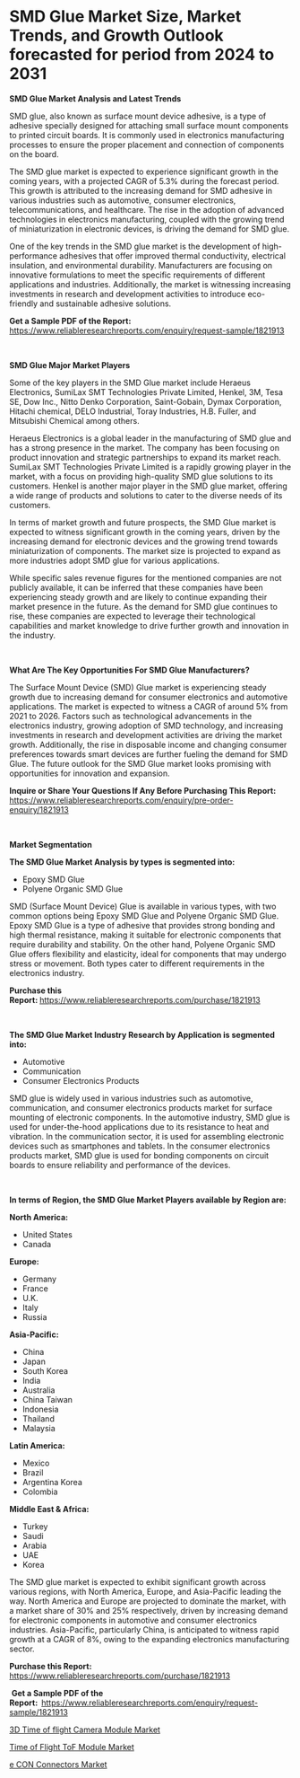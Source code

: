 <p><h1>SMD Glue Market Size, Market Trends, and Growth Outlook forecasted for period from 2024 to 2031</h1></p><p><strong>SMD Glue Market Analysis and Latest Trends</strong></p>
<p><p>SMD glue, also known as surface mount device adhesive, is a type of adhesive specially designed for attaching small surface mount components to printed circuit boards. It is commonly used in electronics manufacturing processes to ensure the proper placement and connection of components on the board.</p><p>The SMD glue market is expected to experience significant growth in the coming years, with a projected CAGR of 5.3% during the forecast period. This growth is attributed to the increasing demand for SMD adhesive in various industries such as automotive, consumer electronics, telecommunications, and healthcare. The rise in the adoption of advanced technologies in electronics manufacturing, coupled with the growing trend of miniaturization in electronic devices, is driving the demand for SMD glue.</p><p>One of the key trends in the SMD glue market is the development of high-performance adhesives that offer improved thermal conductivity, electrical insulation, and environmental durability. Manufacturers are focusing on innovative formulations to meet the specific requirements of different applications and industries. Additionally, the market is witnessing increasing investments in research and development activities to introduce eco-friendly and sustainable adhesive solutions.</p></p>
<p><strong>Get a Sample PDF of the Report:&nbsp;</strong> <a href="https://www.reliableresearchreports.com/enquiry/request-sample/1821913">https://www.reliableresearchreports.com/enquiry/request-sample/1821913</a></p>
<p>&nbsp;</p>
<p><strong>SMD Glue Major Market Players</strong></p>
<p><p>Some of the key players in the SMD Glue market include Heraeus Electronics, SumiLax SMT Technologies Private Limited, Henkel, 3M, Tesa SE, Dow Inc., Nitto Denko Corporation, Saint-Gobain, Dymax Corporation, Hitachi chemical, DELO Industrial, Toray Industries, H.B. Fuller, and Mitsubishi Chemical among others.</p><p>Heraeus Electronics is a global leader in the manufacturing of SMD glue and has a strong presence in the market. The company has been focusing on product innovation and strategic partnerships to expand its market reach. SumiLax SMT Technologies Private Limited is a rapidly growing player in the market, with a focus on providing high-quality SMD glue solutions to its customers. Henkel is another major player in the SMD glue market, offering a wide range of products and solutions to cater to the diverse needs of its customers.</p><p>In terms of market growth and future prospects, the SMD Glue market is expected to witness significant growth in the coming years, driven by the increasing demand for electronic devices and the growing trend towards miniaturization of components. The market size is projected to expand as more industries adopt SMD glue for various applications.</p><p>While specific sales revenue figures for the mentioned companies are not publicly available, it can be inferred that these companies have been experiencing steady growth and are likely to continue expanding their market presence in the future. As the demand for SMD glue continues to rise, these companies are expected to leverage their technological capabilities and market knowledge to drive further growth and innovation in the industry.</p></p>
<p>&nbsp;</p>
<p><strong>What Are The Key Opportunities For SMD Glue Manufacturers?</strong></p>
<p><p>The Surface Mount Device (SMD) Glue market is experiencing steady growth due to increasing demand for consumer electronics and automotive applications. The market is expected to witness a CAGR of around 5% from 2021 to 2026. Factors such as technological advancements in the electronics industry, growing adoption of SMD technology, and increasing investments in research and development activities are driving the market growth. Additionally, the rise in disposable income and changing consumer preferences towards smart devices are further fueling the demand for SMD Glue. The future outlook for the SMD Glue market looks promising with opportunities for innovation and expansion.</p></p>
<p><strong>Inquire or Share Your Questions If Any Before Purchasing This Report:</strong> <a href="https://www.reliableresearchreports.com/enquiry/pre-order-enquiry/1821913">https://www.reliableresearchreports.com/enquiry/pre-order-enquiry/1821913</a></p>
<p>&nbsp;</p>
<p><strong>Market Segmentation</strong></p>
<p><strong>The SMD Glue Market Analysis by types is segmented into:</strong></p>
<p><ul><li>Epoxy SMD Glue</li><li>Polyene Organic SMD Glue</li></ul></p>
<p><p>SMD (Surface Mount Device) Glue is available in various types, with two common options being Epoxy SMD Glue and Polyene Organic SMD Glue. Epoxy SMD Glue is a type of adhesive that provides strong bonding and high thermal resistance, making it suitable for electronic components that require durability and stability. On the other hand, Polyene Organic SMD Glue offers flexibility and elasticity, ideal for components that may undergo stress or movement. Both types cater to different requirements in the electronics industry.</p></p>
<p><strong>Purchase this Report:&nbsp;</strong><a href="https://www.reliableresearchreports.com/purchase/1821913">https://www.reliableresearchreports.com/purchase/1821913</a></p>
<p>&nbsp;</p>
<p><strong>The SMD Glue Market Industry Research by Application is segmented into:</strong></p>
<p><ul><li>Automotive</li><li>Communication</li><li>Consumer Electronics Products</li></ul></p>
<p><p>SMD glue is widely used in various industries such as automotive, communication, and consumer electronics products market for surface mounting of electronic components. In the automotive industry, SMD glue is used for under-the-hood applications due to its resistance to heat and vibration. In the communication sector, it is used for assembling electronic devices such as smartphones and tablets. In the consumer electronics products market, SMD glue is used for bonding components on circuit boards to ensure reliability and performance of the devices.</p></p>
<p>&nbsp;</p>
<p><strong>In terms of Region, the SMD Glue Market Players available by Region are:</strong></p>
<p>
    <p> <strong> North America: </strong>
        <ul>
            <li>United States</li>
            <li>Canada</li>
        </ul>
        </p> 
    <p> <strong> Europe: </strong>
        <ul>
            <li>Germany</li>
            <li>France</li>
            <li>U.K.</li>
            <li>Italy</li>
            <li>Russia</li>
        </ul>
        </p> 
    <p> <strong> Asia-Pacific: </strong>
        <ul>
            <li>China</li>
            <li>Japan</li>
            <li>South Korea</li>
            <li>India</li>
            <li>Australia</li>
            <li>China Taiwan</li>
            <li>Indonesia</li>
            <li>Thailand</li>
            <li>Malaysia</li>
        </ul>
        </p> 
    <p> <strong> Latin America: </strong>
        <ul>
            <li>Mexico</li>
            <li>Brazil</li>
            <li>Argentina Korea</li>
            <li>Colombia</li>
        </ul>
        </p> 
    <p> <strong> Middle East & Africa: </strong>
        <ul>
            <li>Turkey</li>
            <li>Saudi</li>
            <li>Arabia</li>
            <li>UAE</li>
            <li>Korea</li>
        </ul>
    </p>
    </p>
<p><p>The SMD glue market is expected to exhibit significant growth across various regions, with North America, Europe, and Asia-Pacific leading the way. North America and Europe are projected to dominate the market, with a market share of 30% and 25% respectively, driven by increasing demand for electronic components in automotive and consumer electronics industries. Asia-Pacific, particularly China, is anticipated to witness rapid growth at a CAGR of 8%, owing to the expanding electronics manufacturing sector.</p></p>
<p><strong>Purchase this Report: </strong><a href="https://www.reliableresearchreports.com/purchase/1821913">https://www.reliableresearchreports.com/purchase/1821913</a></p>
<p>&nbsp;<strong>Get a Sample PDF of the Report:&nbsp;&nbsp;</strong><a href="https://www.reliableresearchreports.com/enquiry/request-sample/1821913">https://www.reliableresearchreports.com/enquiry/request-sample/1821913</a></p>
<p><strong></strong></p>
<p><p><a href="https://view.publitas.com/reportprime-1/3d-time-of-flight-camera-module-market-offers-provide-insightful-data-for-the-time-period-from-2023-to-2030-and-also-provide-analysis-based-on-application-type-and-region/">3D Time of flight Camera Module Market</a></p><p><a href="https://view.publitas.com/reportprime-1/time-of-flight-tof-module-market-offer-valuable-insights-into-market-size-market-share-market-trends-and-projections-spanning-from-2023-to-2030/">Time of Flight ToF Module Market</a></p><p><a href="https://view.publitas.com/reportprime-1/e-con-connectors-market-size-reflecting-a-forecast-till-2030-market-by-type-by-application-and-by-geography/">e CON Connectors Market</a></p></p>